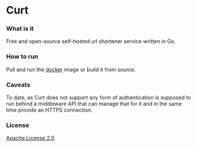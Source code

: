 # Curt
### What is it
Free and open-source self-hosted url shortener service written in Go.
### How to run
Pull and run the [docker](https://hub.docker.com/r/salvatoreemilio/curt) image or build it from source.
### Caveats
To date, as Curt does not support any form of authentication is supposed to run behind a middleware API that can manage that for it and in the same time provide an HTTPS connection.
### License
[Apache License 2.0](https://raw.githubusercontent.com/salvatore-081/curt/main/LICENSE)
